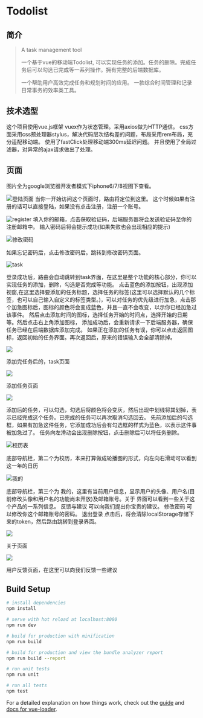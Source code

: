 # Todolist

## 简介

> A task management tool
>
> 一个基于vue的移动端Todolist, 可以实现任务的添加。任务的删除。完成任务后可以勾选已完成等一系列操作。拥有完整的后端数据库。
>
> 一个帮助用户高效完成任务和规划时间的应用。 一款综合时间管理和记录日常事务的效率类工具。

## 技术选型

这个项目使用vue.js框架 vuex作为状态管理。采用axios做为HTTP通信。 css方面采用css预处理器stylus，解决代码层次结构差的问题，布局采用rem布局，充分适配移动端。 使用了fastClick处理移动端300ms延迟问题。 并且使用了全局过滤器，对异常的ajax请求做出了处理。

## 页面

图片全为google浏览器开发者模式下iphone6/7/8视图下查看。

![登陆页面](http://images.fucheng360.top/login.png)
当你一开始访问这个页面时，路由将定位到这里。
这个时候如果有注册的话可以直接登陆，如果没有点击注册，注册一个账号。

![register](http://images.fucheng360.top/register.png)
填入你的邮箱，点击获取验证码，后端服务器将会发送验证码至你的注册邮箱中。
输入密码后将会提示成功(如果失败也会出现相应的提示)

![修改密码](http://images.fucheng360.top/modifyPassword.png)

如果忘记密码后，点击修改密码后。跳转到修改密码页面。 

![task](http://images.fucheng360.top/task.png)

登录成功后，路由会自动跳转到task界面，在这里是整个功能的核心部分，你可以实现任务的添加，删除，勾选是否完成等功能。  点击蓝色的添加按钮，出现添加视窗,在这里选择要添加的任务标题，选择任务的标签(这里可以选择默认的几个标签，也可以自己输入自定义的标签类型。)，可以对任务的优先级进行加急，点击那个加急图标后，图标的颜色将会变成蓝色，并且一直不会改变，以示你已经加急过该事件。 然后点击添加时间的图标，选择任务开始的时间点，选择开始的日期等。然后点击右上角添加图标， 添加成功后，会重新请求一下后端服务器，确保任务已经在后端数据库添加完成。  如果正在添加的任务有误，你可以点击返回图标，返回初始的任务界面。再次返回后，原来的错误输入会全部清除掉。

![](http://images.fucheng360.top/task2.png)

添加完任务后的，task页面

![](http://images.fucheng360.top/addTask.png)

添加任务页面

![](http://images.fucheng360.top/deleteTask.png)

添加后的任务，可以勾选，勾选后将颜色将会变灰，然后出现中划线将其划掉，表示已经完成这个任务。已完成的任务可以再次取消勾选回去。  先前添加后的勾选框，如果有加急这件任务，它添加成功后会有勾选框的样式为蓝色，以表示这件事被加急过了。  任务向左滑动会出现删除按钮，点击删除后可以将任务删除。

![校历表](http://images.fucheng360.top/schoolCalendar.png)

底部导航栏，第二个为校历，本来打算做成轮播图的形式，向左向右滑动可以看到这一年的日历

![我的](http://images.fucheng360.top/mine.png)

底部导航栏，第三个为 我的，这里有当前用户信息，显示用户的头像、用户名(目前修改头像和用户名的功能尚未开放)及邮箱账号。关于 界面可以看到一些关于这个产品的一系列信息。 反馈与建议 可以向我们提出你宝贵的建议。 修改密码 可以修改你这个邮箱账号的密码。  退出登录 点击后，将会清除localStorage存储下来的token，然后路由跳转到登录界面。

![](http://images.fucheng360.top/about.png)

关于页面

![](http://images.fucheng360.top/feedBack.png)

用户反馈页面，在这里可以向我们反馈一些建议


## Build Setup

``` bash
# install dependencies
npm install

# serve with hot reload at localhost:8080
npm run dev

# build for production with minification
npm run build

# build for production and view the bundle analyzer report
npm run build --report

# run unit tests
npm run unit

# run all tests
npm test
```

For a detailed explanation on how things work, check out the [guide](http://vuejs-templates.github.io/webpack/) and [docs for vue-loader](http://vuejs.github.io/vue-loader).
